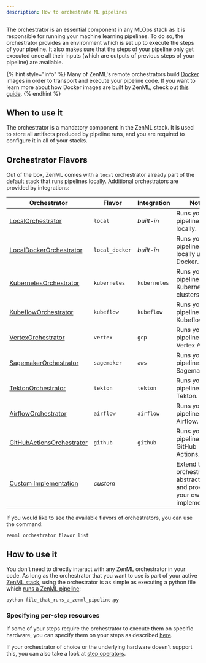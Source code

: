 ```yaml
---
description: How to orchestrate ML pipelines
---
```


The orchestrator is an essential component in any MLOps stack as 
it is responsible for running your machine learning pipelines.
To do so, the orchestrator provides an environment which is set up
to execute the steps of your pipeline. It also makes sure that
the steps of your pipeline only get executed once all their inputs
(which are outputs of previous steps of your pipeline) are available.

{% hint style="info" %}
Many of ZenML's remote orchestrators build [Docker](https://www.docker.com/)
images in order to transport and execute your pipeline code. If you want to 
learn more  about how Docker images are built by ZenML, check out
[this guide](../../advanced-guide/pipelines/containerization.md).
{% endhint %}

## When to use it

The orchestrator is a mandatory component in the ZenML stack. It is used
to store all artifacts produced by pipeline runs, and you are required to
configure it in all of your stacks.

## Orchestrator Flavors

Out of the box, ZenML comes with a `local` orchestrator already part of the
default stack that runs pipelines locally. Additional orchestrators
are provided by integrations:

| Orchestrator                                     | Flavor         | Integration  | Notes                                                                   |
|--------------------------------------------------|----------------|--------------|-------------------------------------------------------------------------|
| [LocalOrchestrator](./local.md)                  | `local`        | _built-in_   | Runs your pipelines locally.                                            |
| [LocalDockerOrchestrator](./local-docker.md)     | `local_docker` | _built-in_   | Runs your pipelines locally using Docker.                               |
| [KubernetesOrchestrator](./kubernetes.md)        | `kubernetes`   | `kubernetes` | Runs your pipelines in Kubernetes clusters.                             |
| [KubeflowOrchestrator](./kubeflow.md)            | `kubeflow`     | `kubeflow`   | Runs your pipelines using Kubeflow.                                     |
| [VertexOrchestrator](./gcloud-vertexai.md)       | `vertex`       | `gcp`        | Runs your pipelines in Vertex AI.                                       |
| [SagemakerOrchestrator](./sagemaker.md)       | `sagemaker`       | `aws`        | Runs your pipelines in Sagemaker.                                       |
| [TektonOrchestrator](./tekton.md)                | `tekton`       | `tekton`     | Runs your pipelines using Tekton.                                       |
| [AirflowOrchestrator](./airflow.md)              | `airflow`      | `airflow`    | Runs your pipelines using Airflow.                                      |
| [GitHubActionsOrchestrator](./github-actions.md) | `github`       | `github`     | Runs your pipelines using GitHub Actions.                               |
| [Custom Implementation](./custom.md)             | _custom_       |              | Extend the orchestrator abstraction and provide your own implementation |

If you would like to see the available flavors of orchestrators, you can 
use the command:

```shell
zenml orchestrator flavor list
```

## How to use it

You don't need to directly interact with any ZenML orchestrator in your code.
As long as the orchestrator that you want to use is part of your active 
[ZenML stack](../../starter-guide/stacks/stacks.md),
using the orchestrator is as simple as executing a python file which 
[runs a ZenML pipeline](../../starter-guide/pipelines/pipelines.md):

```shell
python file_that_runs_a_zenml_pipeline.py
```

### Specifying per-step resources

If some of your steps require the orchestrator to execute them on specific 
hardware, you can specify them on your steps as described [here](../../advanced-guide/pipelines/step-resources.md).

If your orchestrator of choice or the underlying hardware doesn't support this, 
you can also take a look at [step operators](../step-operators/step-operators.md).
